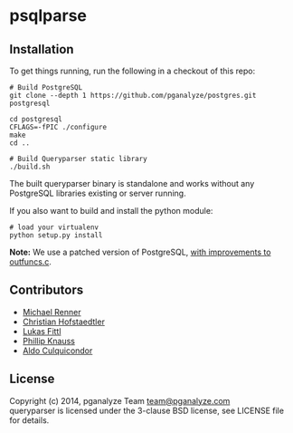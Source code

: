 psqlparse
===========

Installation
------------

To get things running, run the following in a checkout of this repo:

```shell
# Build PostgreSQL
git clone --depth 1 https://github.com/pganalyze/postgres.git postgresql

cd postgresql
CFLAGS=-fPIC ./configure
make
cd ..

# Build Queryparser static library
./build.sh
```

The built queryparser binary is standalone and works without any PostgreSQL libraries existing or server running.

If you also want to build and install the python module:

```shell
# load your virtualenv
python setup.py install
```

**Note:** We use a patched version of PostgreSQL, [with improvements to outfuncs.c](https://github.com/pganalyze/postgres/compare/REL9_3_STABLE...pg_query).

Contributors
------------

- [Michael Renner](https://github.com/terrorobe)
- [Christian Hofstaedtler](https://github.com/zeha)
- [Lukas Fittl](mailto:lukas@fittl.com)
- [Phillip Knauss](https://github.com/phillipknauss)
- [Aldo Culquicondor](https://github.com/alculquicondor)

License
-------

Copyright (c) 2014, pganalyze Team <team@pganalyze.com><br>
queryparser is licensed under the 3-clause BSD license, see LICENSE file for details.
